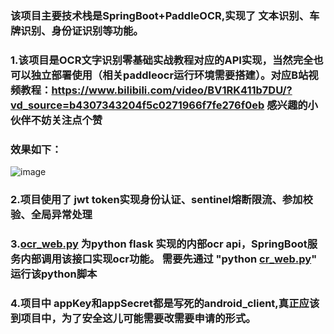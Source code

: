 ### 该项目主要技术栈是SpringBoot+PaddleOCR,实现了 **文本识别、车牌识别、身份证识别**等功能。

### 1.该项目是OCR文字识别零基础实战教程对应的API实现，当然完全也可以独立部署使用（相关paddleocr运行环境需要搭建）。对应B站视频教程：<https://www.bilibili.com/video/BV1RK411b7DU/?vd_source=b4307343204f5c0271966f7fe276f0eb> 感兴趣的小伙伴不妨关注点个赞

### 效果如下：
![image](https://github.com/CoderBigL/ocr-api/assets/29909236/26133601-4a3b-4b1e-b8fa-b2167c14c6b5)

### 2.项目使用了 jwt token实现身份认证、sentinel熔断限流、参加校验、全局异常处理

### 3.[ocr\_web.py](https://github.com/CoderBigL/ocr-api/blob/main/ocr_web.py "ocr_web.py") 为python flask 实现的内部ocr api，SpringBoot服务内部调用该接口实现ocr功能。 需要先通过 "python [cr\_web.py](https://github.com/CoderBigL/ocr-api/blob/main/ocr_web.py "ocr_web.py")" 运行该python脚本

### 4.项目中 appKey和appSecret都是写死的android\_client,真正应该到项目中，为了安全这儿可能需要改需要申请的形式。


